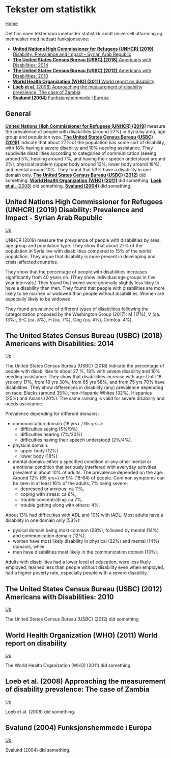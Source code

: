 # Tekster om statistikk

[Home](./README.md)

Det fins noen tekter som inneholder statistikk rundt universell utforming og mennesker med nedsatt funksjonsevne:
* [__United Nations High Commissioner for Refugees (UNHCR) (2019)__ Disability: Prevalence and Impact - Syrian Arab Republic](#united-nations-high-commissioner-for-refugees-unhcr-2019-disability-prevalence-and-impact-syrian-arab-republic)
* [__The United States Census Bureau (USBC) (2018)__ Americans with Disabilities: 2014](#the-united-states-census-bureau-usbc-2018-americans-with-disabilities-2014)
* [__The United States Census Bureau (USBC) (2012)__ Americans with Disabilities: 2010](#the-united-states-census-bureau-usbc-2012-americans-with-disabilities-2010)
* [__World Health Organization (WHO) (2011)__ World report on disability](#world-health-organization-2011-world-report-on-disability)
* [__Loeb et al.__ (2008) Approaching the measurement of disability prevalence: The case of Zambia](#loeb-et-al-2008-approaching-the-measurement-of-disability-prevalence-the-case-of-zambia)
* [__Svalund (2004)__ Funksjonshemmede i Europa](#svalund-2004-funksjonshemmede-i-europa)

## General

[__United Nations High Commissioner for Refugees (UNHCR) (2019)__](#united-nations-high-commissioner-for-refugees-unhcr-2019-disability-prevalence-and-impact-syrian-arab-republic) measure the prevalence of people with disabilities (around 27%) in Syria by area, age group and population type.
[__The United States Census Bureau (USBC) (2018)__](#the-united-states-census-bureau-usbc-2018-americans-with-disabilities-2014) indicate that about 27% of the population has some sort of disability, with 18% having a severe disability and 10% needing assistance. 
They subdivide disabilities according to categories of communication (seeing around 5%, hearing around 7%, and having their speech understood around 2%), physical problem (upper body around 12%, lower body around 18%), and mental around 10%.
They found that 53% have a disability in one domain only.
[__The United States Census Bureau (USBC) (2012)__](#the-united-states-census-bureau-usbc-2012-americans-with-disabilities-2010) did something.
[__World Health Organization (WHO) (2011)__](#world-health-organization-2011-world-report-on-disability) did something.
[__Loeb et al.__ (2008)](#loeb-et-al-2008-approaching-the-measurement-of-disability-prevalence-the-case-of-zambia) did something.
[__Svalund (2004)__](#svalund-2004-funksjonshemmede-i-europa) did something.

## United Nations High Commissioner for Refugees (UNHCR) (2019) Disability: Prevalence and Impact - Syrian Arab Republic 

[Up](#tekster-om-statistikk)

UNHCR (2019) measure the prevalence of people with disabilities by area, age group and population type.
They show that about 27% of the population in Syria live with disabilities compared to 15% of the world population.
They argue that disability is more present in developing and crisis-affected countries.

They show that the percentage of people with disabilities increases significantly from 40 years on.
(They show individual age groups in five year intervals.)
They found that wome were generally slightly less likey to have a disability than men.
They found that people with disabilities are more likely to be married or widowed than people without disabilities.
Women are especially likely to be widowed.

They found prevalence of different types of disabilities following the categorization proposed by the Washington Group (2017): M (17%), V (ca. 13%), S-C (ca. 8%), H (ca. 7%), Cog (ca. 4%), Com(ca. 4%).

## The United States Census Bureau (USBC) (2018) Americans with Disabilities: 2014 

[Up](#tekster-om-statistikk)

The United States Census Bureau (USBC) (2018) indicate the percentage of people with disabilities to about 27 %, 18% with severe disability and 10% needing assistance. 
They show that disabiliities increase with age:
Until 18 yrs only 17%, from 18 yrs 30%, from 65 yrs 58%, and from 75 yrs 70% have disabilities.
They show differences in disability (any) prevalence depending on race:
Blacks (around 35%), non-Hispanic Whites (32%), Hispanics (25%) and Asians (20%).
The same ranking is valid for severe disability and needs assistance.

Prevalence depending for different domains:
* communication domain (18 yrs+ / 65 yrs+):
   * difficulties seeing (5%/9%)
   * difficulties hearing (7%/20%)
   * difficulties having their speech understood (2%/4%).
* physical domain:
   * upper body (12%)
   * lower body (18%).
* mental domain:
either a specified condition or any other mental or emotional condition that seriously interfered with everyday acitvities prevalent in about 10% of adults. 
The prevalence depended on the age:
Around 12% (65 yrs+) or 9% (18-64) of people. 
Common symptoms can be seen in at least 16% of the adults, 7% being severe: 
   * depreseed or anxious: ca 11%,
   * coping with stress: ca 8%,
   * trouble concentrating: ca 7%,
   * trouble getting along with others: 4%.
   
About 13% had difficulties with ADL and 10% with iADL.
Most adults have a disability in one domain only (53%):
* pysical domain being most common (28%), followed by mental (14%) and communication domain (12%),
* women have most likely disability in physical (32%) and mental (14%) domains, while
* men have disabilities most likely in the communication domain (13%).

Adults with disabilities had a lower level of education, were less likely employed, learned less than people without disability even when employed, had a higher poverty rate, especially people with a severe disability, 

## The United States Census Bureau (USBC) (2012) Americans with Disabilities: 2010 

[Up](#tekster-om-statistikk)

The United States Census Bureau (USBC) (2012) did something

## World Health Organization (WHO) (2011) World report on disability 

[Up](#tekster-om-statistikk)

The World Health Organization (WHO) (2011) did something.

## Loeb et al. (2008) Approaching the measurement of disability prevalence: The case of Zambia 

[Up](#tekster-om-statistikk)

Loeb et al. (2008) did something.

## Svalund (2004) Funksjonshemmede i Europa 

[Up](#tekster-om-statistikk)

Svalund (2004) did something.